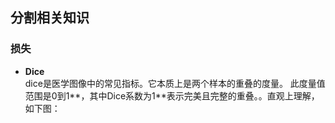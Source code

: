 ## 分割相关知识


### 损失
- **Dice**  
  dice是医学图像中的常见指标。它本质上是两个样本的重叠的度量。 此度量值范围是0到1**，其中Dice系数为1**表示完美且完整的重叠。。直观上理解，如下图：  
  
<!--stackedit_data:
eyJoaXN0b3J5IjpbLTY2NzcxNDkwNywzNzE1NDAyNzFdfQ==
-->